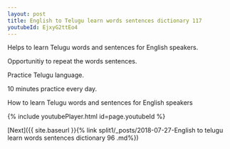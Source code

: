 ```yaml
---
layout: post
title: English to Telugu learn words sentences dictionary 117 
youtubeId: EjxyG2ttEo4
---
```

 
 
Helps to learn Telugu words and sentences for English speakers.

Opportunitiy to repeat the words sentences. 

Practice Telugu language. 
 
10 minutes practice every day. 
 
How to learn Telugu words and sentences for English speakers 
 
{% include youtubePlayer.html id=page.youtubeId %}
 
 
[Next]({{ site.baseurl }}{% link  split1/_posts/2018-07-27-English to telugu learn words sentences dictionary 96 .md%})
 
